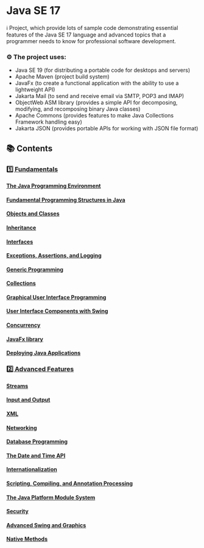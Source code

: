 # Java SE 17

ℹ️ Project, which provide lots of sample code demonstrating essential features of the Java SE 17 language and advanced
topics that a programmer needs to know for professional software development.

### ⚙️ The project uses:

- Java SE 19 (for distributing a portable code for desktops and servers)
- Apache Maven (project build system)
- JavaFx (to create a functional application with the ability to use a lightweight API)
- Jakarta Mail (to send and receive email via SMTP, POP3 and IMAP)
- ObjectWeb ASM library (provides a simple API for decomposing, modifying, and recomposing binary Java classes)
- Apache Commons (provides features to make Java Collections Framework handling easy)
- Jakarta JSON (provides portable APIs for working with JSON file format)

## 📚 Contents

### [1️⃣ Fundamentals]()

#### [The Java Programming Environment](https://github.com/DimaZeland/Java-Software-Engineer/tree/master/01-Java-Syntax/03-Java-17/102environment)

#### [Fundamental Programming Structures in Java](https://github.com/DimaZeland/Java-Software-Engineer/tree/master/01-Java-Syntax/03-Java-17/103structures)

#### [Objects and Classes](https://github.com/DimaZeland/Java-Software-Engineer/tree/master/01-Java-Syntax/03-Java-17/104classes)

#### [Inheritance](https://github.com/DimaZeland/Java-Software-Engineer/tree/master/01-Java-Syntax/03-Java-17/105inheritance)

#### [Interfaces](https://github.com/DimaZeland/Java-Software-Engineer/tree/master/01-Java-Syntax/03-Java-17/106interfaces)

#### [Exceptions, Assertions, and Logging](https://github.com/DimaZeland/Java-Software-Engineer/tree/master/01-Java-Syntax/03-Java-17/107exceptions)

#### [Generic Programming](https://github.com/DimaZeland/Java-Software-Engineer/tree/master/01-Java-Syntax/03-Java-17/108generics)

#### [Collections](https://github.com/DimaZeland/Java-Software-Engineer/tree/master/01-Java-Syntax/03-Java-17/109collections)

#### [Graphical User Interface Programming](https://github.com/DimaZeland/Java-Software-Engineer/tree/master/01-Java-Syntax/03-Java-17/110gui)

#### [User Interface Components with Swing](https://github.com/DimaZeland/Java-Software-Engineer/tree/master/01-Java-Syntax/03-Java-17/111swing)

#### [Concurrency](https://github.com/DimaZeland/Java-Software-Engineer/tree/master/01-Java-Syntax/03-Java-17/112concurency)

#### [JavaFx library](https://github.com/DimaZeland/Java-Software-Engineer/tree/master/01-Java-Syntax/03-Java-17/113javafx)

#### [Deploying Java Applications](https://github.com/DimaZeland/Java-Software-Engineer/tree/master/01-Java-Syntax/03-Java-17/114deploying)

### [2️⃣ Advanced Features]()

#### [Streams](https://github.com/DimaZeland/Java-Software-Engineer/tree/master/01-Java-Syntax/03-Java-17/201streams)

#### [Input and Output](https://github.com/DimaZeland/Java-Software-Engineer/tree/master/01-Java-Syntax/03-Java-17/202inoutput)

#### [XML](https://github.com/DimaZeland/Java-Software-Engineer/tree/master/01-Java-Syntax/03-Java-17/203xml)

#### [Networking](https://github.com/DimaZeland/Java-Software-Engineer/tree/master/01-Java-Syntax/03-Java-17/204networking)

#### [Database Programming](https://github.com/DimaZeland/Java-Software-Engineer/tree/master/01-Java-Syntax/03-Java-17/205database)

#### [The Date and Time API](https://github.com/DimaZeland/Java-Software-Engineer/tree/master/01-Java-Syntax/03-Java-17/206datetimeapi)

#### [Internationalization](https://github.com/DimaZeland/Java-Software-Engineer/tree/master/01-Java-Syntax/03-Java-17/207i18n)

#### [Scripting, Compiling, and Annotation Processing](https://github.com/DimaZeland/Java-Software-Engineer/tree/master/01-Java-Syntax/03-Java-17/208compiling)

#### [The Java Platform Module System](https://github.com/DimaZeland/Java-Software-Engineer/tree/master/01-Java-Syntax/03-Java-17/209modules)

#### [Security](https://github.com/DimaZeland/Java-Software-Engineer/tree/master/01-Java-Syntax/03-Java-17/210security)

#### [Advanced Swing and Graphics](https://github.com/DimaZeland/Java-Software-Engineer/tree/master/01-Java-Syntax/03-Java-17/211graphicsswing)

#### [Native Methods](https://github.com/DimaZeland/Java-Software-Engineer/tree/master/01-Java-Syntax/03-Java-17/212native)